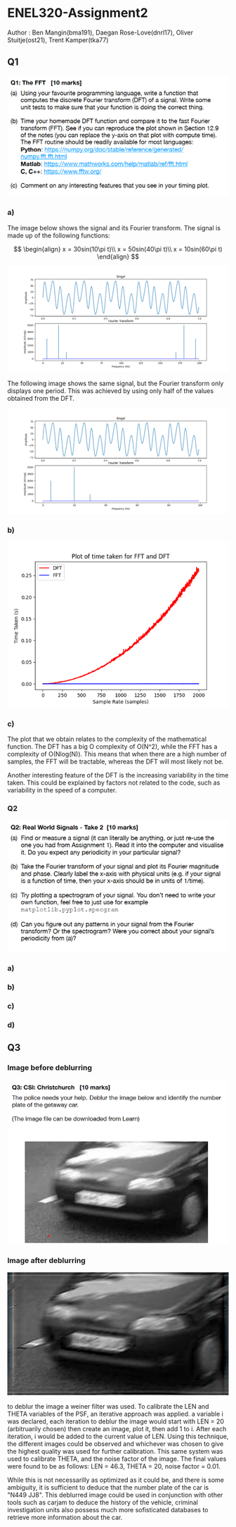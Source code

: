 # ENEL320-Assignment2
<p>Author : Ben Mangin(bma191), Daegan Rose-Love(dnrl17), Oliver Stuitje(ost21), Trent Kamper(tka77)</p>

<h2> Q1 </h2>

![Question 1](/Images/Q1.png)

<h3> a) </h3>
<p>The image below shows the signal and its Fourier transform. The signal is made up of the following functions:
</p>

$$
\begin{align}
x = 30sin(10\pi t)\\
x = 50sin(40\pi t)\\
x = 10sin(60\pi t)
\end{align}
$$


![DFT sample rate of 100](/Images/DFT%20sr=200.png)
<p>The following image shows the same signal, but the Fourier transform only displays one period. This was achieved by using only half of the values obtained from the DFT.</p>

![DFT sample rate of 100](/Images/DFT%20sr=200%20one%20period.png) 

<h3> b) </h3>

![DFT sample rate of 100](/Images/Complexity%20graph%20FFT%20VS%20DFT.png)

<h3> c) </h3>
<p>The plot that we obtain relates to the complexity of the mathematical function. The DFT has a big O complexity of O(N^2), while the FFT has a complexity of O(Nlog(N)). This means that when there are a high number of samples, the FFT will be tractable, whereas the DFT will most likely not be.

Another interesting feature of the DFT is the increasing variability in the time taken. This could be explained by factors not related to the code, such as variability in the speed of a computer.</p>

<h3>Q2</h3>

![Question 2](/Images/Q2.png)

<h3> a) </h3>

<h3> b) </h3>

<h3> c) </h3>

<h3> d) </h3>

<h2> Q3 </h2>

<h3> Image before deblurring </h3>

![Question 3 - image before deblurring](/Images/Q3.png)

<h3> Image after deblurring </h3>

![Image after deblurring](/Images/Deblurred-image.png)

<p> to deblur the image a weiner filter was used. To calibrate the LEN and THETA variables of the PSF, an iterative approach was applied. a variable i was declared, each iteration to deblur the image would start with LEN = 20 (arbitruarily chosen) then create an image, plot it, then add 1 to i.
After each iteration, i would be added to the current value of LEN. Using this technique, the different images could be observed and whichever was chosen to give the highest quality was used for further calibration. This same system was used to calibrate THETA, and the noise factor of the image.
The final values were found to be as follows: LEN = 46.3, THETA = 20, noise factor = 0.01.

While this is not necessarilly as optimized as it could be, and there is some ambiguity, it is sufficient to deduce that the number plate of the car is "N449 JJ8". This deblurred image could be used in conjunction with other tools such as carjam to deduce the history of the vehicle, criminal investigation units also possess much more sofisticated databases
to retrieve more information about the car.


